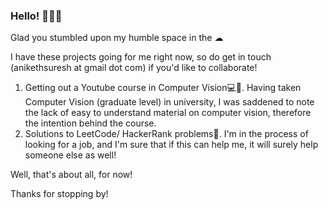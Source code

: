 ### Hello! 👋👋👋
Glad you stumbled upon my humble space in the ☁

I have these projects going for me right now, so do get in touch (anikethsuresh at gmail dot com) if you'd like to collaborate!

1. Getting out a Youtube course in Computer Vision💻🤖. Having taken Computer Vision (graduate level) in university, I was saddened to note the lack of easy to understand material on computer vision, therefore the intention behind the course.
2. Solutions to LeetCode/ HackerRank problems📒. I'm in the process of looking for a job, and I'm sure that if this can help me, it will surely help someone else as well!

Well, that's about all, for now!

Thanks for stopping by!
